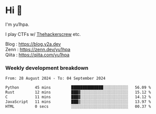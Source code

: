 # Hi 👋

I'm yu1hpa.

I play CTFs w/ [Thehackerscrew](https://www.thehackerscrew.team/) etc.

Blog : https://blog.y2a.dev  
Zenn : https://zenn.dev/yu1hpa  
Qiita : https://qiita.com/yu1hpa  

### Weekly development breakdown

<!--START_SECTION:waka-->

```txt
From: 28 August 2024 - To: 04 September 2024

Python       45 mins         ██████████████░░░░░░░░░░░   56.09 %
Rust         12 mins         ███▓░░░░░░░░░░░░░░░░░░░░░   15.12 %
C            11 mins         ███▓░░░░░░░░░░░░░░░░░░░░░   14.12 %
JavaScript   11 mins         ███▒░░░░░░░░░░░░░░░░░░░░░   13.97 %
HTML         0 secs          ░░░░░░░░░░░░░░░░░░░░░░░░░   00.37 %
```

<!--END_SECTION:waka-->

